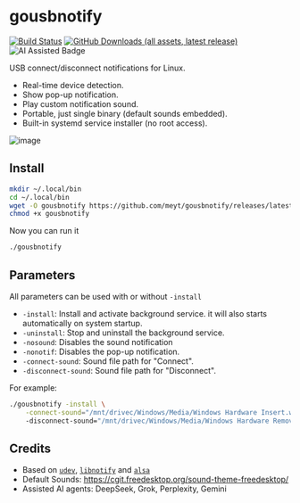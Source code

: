 # gousbnotify

[![Build Status](https://github.com/meyt/gousbnotify/actions/workflows/build.yml/badge.svg)](https://github.com/meyt/gousbnotify/actions)
[![GitHub Downloads (all assets, latest release)](https://img.shields.io/github/downloads/meyt/gousbnotify/latest/total?color=green)](https://github.com/meyt/gousbnotify/releases)
![AI Assisted Badge](https://img.shields.io/badge/AI-ASSISTED-purple)

USB connect/disconnect notifications for Linux.

- Real-time device detection.
- Show pop-up notification.
- Play custom notification sound.
- Portable, just single binary (default sounds embedded).
- Built-in systemd service installer (no root access).

![image](https://github.com/user-attachments/assets/c2cf19c1-9b85-4426-8843-09e89b785dd8)

## Install

```bash
mkdir ~/.local/bin
cd ~/.local/bin
wget -O gousbnotify https://github.com/meyt/gousbnotify/releases/latest/download/gousbnotify-linux-amd64
chmod +x gousbnotify
```

Now you can run it

```bash
./gousbnotify
```

## Parameters

All parameters can be used with or without `-install`

- `-install`: Install and activate background service. it will also starts automatically on system startup.
- `-uninstall`: Stop and uninstall the background service.
- `-nosound`: Disables the sound notification
- `-nonotif`: Disables the pop-up notification.
- `-connect-sound`: Sound file path for "Connect".
- `-disconnect-sound`: Sound file path for "Disconnect".

For example:

```bash
./gousbnotify -install \
    -connect-sound="/mnt/drivec/Windows/Media/Windows Hardware Insert.wav"
    -disconnect-sound="/mnt/drivec/Windows/Media/Windows Hardware Remove.wav"
```

## Credits

- Based on [`udev`](https://en.wikipedia.org/wiki/Udev),
  [`libnotify`](https://specifications.freedesktop.org/notification-spec/latest/) and
  [`alsa`](https://en.wikipedia.org/wiki/Advanced_Linux_Sound_Architecture)
- Default Sounds: https://cgit.freedesktop.org/sound-theme-freedesktop/
- Assisted AI agents: DeepSeek, Grok, Perplexity, Gemini
